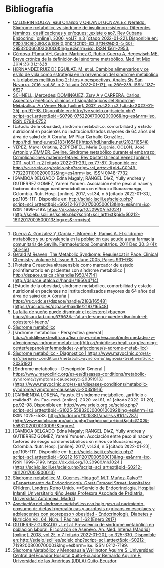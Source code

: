 # Bibliografía

- [CALDERIN BOUZA, Raúl Orlando  y  ORLANDI GONZALEZ, Neraldo. Síndrome metabólico vs síndrome de insulinorresistencia. Diferentes términos, clasificaciones y enfoques: ¿existe o no?. Rev Cubana Endocrinol [online]. 2006, vol.17, n.3 [citado  2022-01-22]. Disponible en: <http://scielo.sld.cu/scielo.php?script=sci_arttext&pid=S1561-29532006000300006&lng=es&nrm=iso>. ISSN 1561-2953.](http://scielo.sld.cu/scielo.php?script=sci_arttext&pid=S1561-29532006000300006)
- [Córdova-Pluma VH, Castro-Martínez G, Rubio-Guerra A, Hegewisch ME. Breve crónica de la definición del síndrome metabólico. Med Int Méx 2014;30:312-328](https://www.researchgate.net/profile/Marta-Hegewisch/publication/285026795_A_brief_chronic_of_metabolic_syndrome_definition/links/5bbcc9be299bf1049b7853b9/A-brief-chronic-of-metabolic-syndrome-definition.pdf)
- [HERNANDEZ RUIZ DE EGUILAZ, M. et al. Cambios alimentarios y de estilo de vida como estrategia en la prevención del síndrome metabólico y la diabetes mellitus tipo 2: hitos y perspectivas. Anales Sis San Navarra. 2016, vol.39, n.2 [citado  2022-01-17], pp.269-289. ISSN 1137-6627](http://scielo.isciii.es/scielo.php?script=sci_arttext&pid=S1137-66272016000200009&lng=es&nrm=iso)
- [SCHNELL, Mercedes; DOMINGUEZ, Zury A  y  CARRERA, Carlos. Aspectos genéticos, clínicos y fisiopatológicos del Síndrome Metabólico. An Venez Nutr [online]. 2007, vol.20, n.2 [citado  2022-01-25], pp.92-98. Disponible en: <http://ve.scielo.org/scielo.php?script=sci_arttext&pid=S0798-07522007000200006&lng=es&nrm=iso>. ISSN 0798-0752](http://ve.scielo.org/scielo.php?script=sci_arttext&pid=S0798-07522007000200006)
- [Estudio de la obesidad, síndrome metabólico, comorbilidad y estado nutricional en pacientes no institucionalizados mayores de 64 años del área de salud de A Coruña, Mª Pilar Carballo González, http://hdl.handle.net/2183/16548](http://hdl.handle.net/2183/16548)
- [YEPEZ, Mayel Cristina; ZEPPENFEL, María Eugenia; COLON, José Antonio  y  ZIMMER, Eveline. Síndrome metabólico durante el embarazo: Complicaciones materno-fetales. Rev Obstet Ginecol Venez [online]. 2011, vol.71, n.2 [citado  2022-01-29], pp.77-87. Disponible en: <http://ve.scielo.org/scielo.php?script=sci_arttext&pid=S0048-77322011000200002&lng=es&nrm=iso>. ISSN 0048-7732.](http://ve.scielo.org/scielo.php?script=sci_arttext&pid=S0048-77322011000200002&lng=es&nrm=iso)
- [GAMBOA DELGADO, Edna Magaly; RANGEL DIAZ, Yully Andrea  y  GUTIERREZ GOMEZ, Yareni Yunuen. Asociación entre peso al nacer y factores de riesgo cardiometabólicos en niños de Bucaramanga, Colombia. Nutr. Hosp. [online]. 2017, vol.34, n.5 [citado  2022-01-30], pp.1105-1111. Disponible en: <http://scielo.isciii.es/scielo.php?script=sci_arttext&pid=S0212-16112017000500013&lng=es&nrm=iso>. ISSN 1699-5198.  https://dx.doi.org/10.20960/nh.1024](http://scielo.isciii.es/scielo.php?script=sci_arttext&pid=S0212-16112017000500013&lng=es&nrm=iso)

---

1. [Guerra A, González V, García E, Moreno E, Ramos A. El síndrome metabólico y su prevalencia en la población que acude a una farmacia comunitaria de Sevilla. Farmacéuticos Comunitarios. 2011 Dec 30; 3 (4): 146-150](https://www.farmaceuticoscomunitarios.org/es/journal-article/sindrome-metabolico-su-prevalencia-poblacion-que-acude-una-farmacia-comunitaria)
2. [Gerald M Reaven, The Metabolic Syndrome: Requiescat in Pace, Clinical Chemistry, Volume 51, Issue 6, 1 June 2005, Pages 931–938](https://doi.org/10.1373/clinchem.2005.048611)
3. [Proteina C reactiva ultrasensible como marcador de estado proinflamatorio en pacientes con síndrome metabólico | http://dspace.utalca.cl/handle/1950/4714](http://dspace.utalca.cl/handle/1950/4714)
4. [Estudio de la obesidad, síndrome metabólico, comorbilidad y estado nutricional en pacientes no institucionalizados mayores de 64 años del área de salud de A Coruña | https://ruc.udc.es/dspace/handle/2183/16548](https://ruc.udc.es/dspace/handle/2183/16548)
5. [La falta de sueño puede disminuir el colesterol «bueno»](https://isanidad.com/67663/la-falta-de-sueno-puede-disminuir-el-colesterol-bueno/) https://isanidad.com/67663/la-falta-de-sueno-puede-disminuir-el-colesterol-bueno/
6. [Síndrome metabólico](https://www.cun.es/enfermedades-tratamientos/enfermedades/sindrome-metabolico)
7. [síndrome metabólico - Perspectiva general | https://middlesexhealth.org/learning-center/espanol/enfermedades-y-afecciones/s-ndrome-metab-lico](https://middlesexhealth.org/learning-center/espanol/enfermedades-y-afecciones/s-ndrome-metab-lico)
8.  [Síndrome metabólico - Diagnostico | https://www.mayoclinic.org/es-es/diseases-conditions/metabolic-syndrome/ iagnosis-treatment/drc-20351921](https://www.mayoclinic.org/es-es/diseases-conditions/metabolic-syndrome/diagnosis-treatment/drc-20351921)
9.  [Síndrome metabolico - Descripción General | https://www.mayoclinic.org/es-es/diseases-conditions/metabolic-syndrome/symptoms-causes/syc-20351916](https://www.mayoclinic.org/es-es/diseases-conditions/metabolic-syndrome/symptoms-causes/syc-20351916)
10. [GARMENDIA LORENA, Fausto. El síndrome metabólico, ¿artificio o realidad?. An. Fac. med. [online]. 2020, vol.81, n.1 [citado  2022-01-20], pp.92-98. Disponible en: <http://www.scielo.org.pe/scielo.php?script=sci_arttext&pid=S1025-55832020000100092&lng=es&nrm=iso>. ISSN 1025-5583.  http://dx.doi.org/10.15381/anales.v81i1.17787.](http://www.scielo.org.pe/scielo.php?script=sci_arttext&pid=S1025-55832020000100092&lng=es)
11. [GAMBOA DELGADO, Edna Magaly; RANGEL DIAZ, Yully Andrea  y  GUTIERREZ GOMEZ, Yareni Yunuen. Asociación entre peso al nacer y factores de riesgo cardiometabólicos en niños de Bucaramanga, Colombia. Nutr. Hosp. [online]. 2017, vol.34, n.5 [citado  2022-01-20], pp.1105-1111. Disponible en: <http://scielo.isciii.es/scielo.php?script=sci_arttext&pid=S0212-16112017000500013&lng=es&nrm=iso>. ISSN 1699-5198.  https://dx.doi.org/10.20960/nh.1024.](https://scielo.isciii.es/scielo.php?script=sci_arttext&pid=S0212-16112017000500013)
12. [Síndrome metabólico M. Güemes-Hidalgo*, M.T. Muñoz-Calvo** *Departamento de Endocrinología. Great Ormond Street Hospital for Children. Londres.Reino Unido. **Servicio de Endocrinología. Hospital Infantil Universitario Niño Jesús.Profesora Asociada de Pediatría. Universidad Autónoma. Madrid](https://www.pediatriaintegral.es/publicacion-2015-07/sindrome-metabolico/)
13. [Asociación del síndrome metabólico con bajo peso al nacimiento, consumo de dietas hipercalóricas y acantosis nigricans en escolares y adolescentes con sobrepeso y obesidad - Endocrinología, Diabetes y Nutrición Vol. 64. Núm. 1.Páginas 1-62 (Enero 2017)](https://www.elsevier.es/es-revista-endocrinologia-diabetes-nutricion-13-articulo-asociacion-del-sindrome-metabolico-con-S2530016416300106)
14. [GUTIERREZ GUISADO, J. et al. Prevalencia de síndrome metabólico en población laboral: El corazón de Asepeyo. An. Med. Interna (Madrid) [online]. 2008, vol.25, n.7 [citado  2022-01-20], pp.325-330. Disponible en: <http://scielo.isciii.es/scielo.php?script=sci_arttext&pid=S0212-71992008000700003&lng=es&nrm=iso>. ISSN 0212-7199.](https://scielo.isciii.es/scielo.php?script=sci_arttext&pid=S0212-71992008000700003)
15. [Síndrome Metabólico y Menopausia Wellington Aguirre S. Universidad Central del Ecuador Hospital  Quito-Ecuador Bernardo Aguirre F. Universidad de las Américas (UDLA) Quito-Ecuador](https://www.flasog.org/static/academica/Sindrome-Metabolico.pdf)
